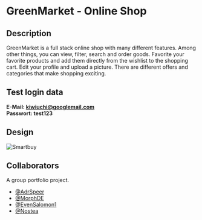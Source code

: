 # GreenMarket - Online Shop

## Description

GreenMarket is a full stack online shop with many different features. Among other things, you can view, filter, search and order goods. Favorite your favorite products and add them directly from the wishlist to the shopping cart. Edit your profile and upload a picture. There are different offers and categories that make shopping exciting.

## Test login data

**E-Mail: kiwiuchi@googlemail.com**<br />
**Passwort: test123**

## Design

![Smartbuy](https://i.ibb.co/KxMMh9Q/Thumbnail-Portfolio.png)

## Collaborators

A group portfolio project.

- [@AdrSpeer](https://www.github.com/adrspeer)
- [@MorphDE](https://www.github.com/morphde) 
- [@EvenSalomon1](https://www.github.com/evensalomon1)
- [@Nostea](https://www.github.com/nostea)
